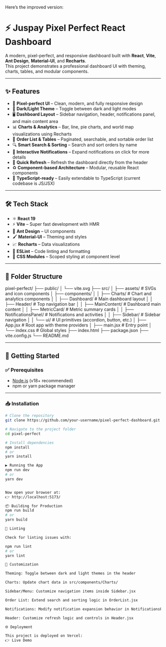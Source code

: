 Here’s the improved version:

# ⚡ Juspay Pixel Perfect React Dashboard

A modern, pixel-perfect, and responsive dashboard built with **React**, **Vite**, **Ant Design**, **Material-UI**, and **Recharts**.  
This project demonstrates a professional dashboard UI with theming, charts, tables, and modular components.

---

## ✨ Features

- 🎨 **Pixel-perfect UI** – Clean, modern, and fully responsive design  
- 🌙 **Dark/Light Theme** – Toggle between dark and light modes  
- 🖥️ **Dashboard Layout** – Sidebar navigation, header, notifications panel, and main content area  
- 📊 **Charts & Analytics** – Bar, line, pie charts, and world map visualizations using Recharts  
- 📑 **Order List & Tables** – Paginated, searchable, and sortable order list  
- 🔍 **Smart Search & Sorting** – Search and sort orders by name  
- 🔔 **Interactive Notifications** – Expand notifications on click for more details  
- 🔄 **Quick Refresh** – Refresh the dashboard directly from the header  
- ♻️ **Component-based Architecture** – Modular, reusable React components  
- 📘 **TypeScript-ready** – Easily extendable to TypeScript (current codebase is JS/JSX)  

---

## 🛠️ Tech Stack

- ⚛️ **React 19**  
- ⚡ **Vite** – Super fast development with HMR  
- 🎨 **Ant Design** – UI components  
- 🖌️ **Material-UI** – Theming and styles  
- 📈 **Recharts** – Data visualizations  
- 🧹 **ESLint** – Code linting and formatting  
- 🎯 **CSS Modules** – Scoped styling at component level  

---

## 📂 Folder Structure



pixel-perfect/
├── public/
│ └── vite.svg
├── src/
│ ├── assets/ # SVGs and icon components
│ ├── components/
│ │ ├── Charts/ # Chart and analytics components
│ │ ├── Dashboard/ # Main dashboard layout
│ │ ├── Header/ # Top navigation bar
│ │ ├── MainContent/ # Dashboard main content
│ │ ├── MetricCard/ # Metric summary cards
│ │ ├── NotificationsPanel/ # Notifications and activities
│ │ ├── Sidebar/ # Sidebar navigation
│ │ └── ui/ # UI primitives (accordion, button, etc.)
│ ├── App.jsx # Root app with theme providers
│ ├── main.jsx # Entry point
│ └── index.css # Global styles
├── index.html
├── package.json
├── vite.config.js
└── README.md


---

## 🚀 Getting Started

### ✅ Prerequisites
- [Node.js](https://nodejs.org/) (v18+ recommended)  
- npm or yarn package manager  

---

### 📥 Installation

```bash
# Clone the repository
git clone https://github.com/your-username/pixel-perfect-dashboard.git

# Navigate to the project folder
cd pixel-perfect

# Install dependencies
npm install
# or
yarn install

▶️ Running the App
npm run dev
# or
yarn dev


Now open your browser at:
👉 http://localhost:5173/

📦 Building for Production
npm run build
# or
yarn build

🧹 Linting

Check for linting issues with:

npm run lint
# or
yarn lint

🎨 Customization

Theming: Toggle between dark and light themes in the header

Charts: Update chart data in src/components/Charts/

Sidebar/Menu: Customize navigation items inside Sidebar.jsx

Order List: Extend search and sorting logic in OrderList.jsx

Notifications: Modify notification expansion behavior in NotificationsPanel.jsx

Header: Customize refresh logic and controls in Header.jsx

🌐 Deployment

This project is deployed on Vercel:
👉 Live Demo